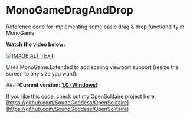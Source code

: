 # MonoGameDragAndDrop
Reference code for implementing some basic drag &amp; drop functionality in MonoGame

**Watch the video below:**

[![IMAGE ALT TEXT](http://img.youtube.com/vi/F0W-nfH_LUI/0.jpg)](http://www.youtube.com/watch?v=F0W-nfH_LUI "Example Video")

Uses MonoGame.Extended to add scaling viewport support (resize the screen to any size you want).

####**Current version: [1.0 (Windows)](https://github.com/SoundGoddess/MonoGameDragAndDrop/releases)**

If you like this code, check out my OpenSolitaire project here: [https://github.com/SoundGoddess/OpenSolitaire](https://github.com/SoundGoddess/OpenSolitaire)
